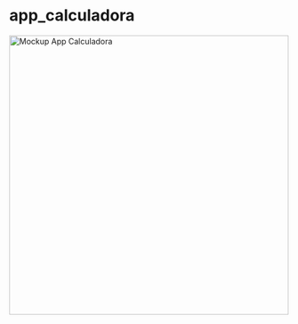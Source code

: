 # app_calculadora

<img width="502" alt="Mockup App Calculadora" src="https://user-images.githubusercontent.com/67394574/205773794-aad7027a-84ef-4821-b4d8-08145e52cfdb.png">
